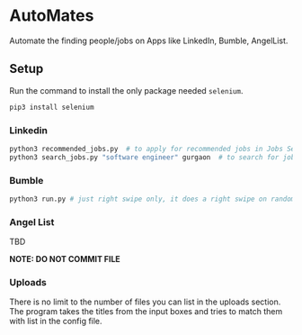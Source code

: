 # AutoMates
Automate the finding people/jobs on Apps like LinkedIn, Bumble, AngelList.


## Setup 

Run the command to install the only package needed `selenium`.
```bash
pip3 install selenium
```

### Linkedin
```python
python3 recommended_jobs.py  # to apply for recommended jobs in Jobs Section
python3 search_jobs.py "software engineer" gurgaon  # to search for jobs per location
```

### Bumble
```python
python3 run.py # just right swipe only, it does a right swipe on random time, 3 secs to 13 secs.
```

### Angel List
TBD


__NOTE: DO NOT COMMIT FILE__

### Uploads

There is no limit to the number of files you can list in the uploads section. 
The program takes the titles from the input boxes and tries to match them with 
list in the config file.


